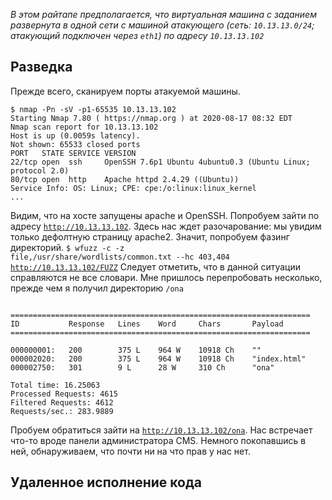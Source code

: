 <i>В этом райтапе предполагается, что виртуальная машина с заданием развернута в одной сети с машиной атакующего (сеть: <code>10.13.13.0/24</code>; атакующий подключен через <code>eth1</code>) по адресу <code>10.13.13.102</code></i>
<h2>Разведка</h2>
Прежде всего, сканируем порты атакуемой машины.
<pre><code>$ nmap -Pn -sV -p1-65535 10.13.13.102
Starting Nmap 7.80 ( https://nmap.org ) at 2020-08-17 08:32 EDT
Nmap scan report for 10.13.13.102
Host is up (0.0059s latency).
Not shown: 65533 closed ports
PORT   STATE SERVICE VERSION
22/tcp open  ssh     OpenSSH 7.6p1 Ubuntu 4ubuntu0.3 (Ubuntu Linux; protocol 2.0)
80/tcp open  http    Apache httpd 2.4.29 ((Ubuntu))
Service Info: OS: Linux; CPE: cpe:/o:linux:linux_kernel
...</code></pre>

Видим, что на хосте запущены apache и OpenSSH. Попробуем зайти по адресу <code>http://10.13.13.102</code>.
Здесь нас ждет разочарование: мы увидим только дефолтную страницу apache2. Значит, попробуем фазинг директорий.
<code>$ wfuzz -c -z file,/usr/share/wordlists/common.txt --hc 403,404 http://10.13.13.102/FUZZ</code>
Следует отметить, что в данной ситуации справляются не все словари. Мне пришлось перепробовать несколько, прежде чем я получил директорию <code>/ona</code>
<pre><code>
===================================================================
ID           Response   Lines    Word     Chars       Payload        
===================================================================

000000001:   200        375 L    964 W    10918 Ch    ""             
000002020:   200        375 L    964 W    10918 Ch    "index.html"   
000002750:   301        9 L      28 W     310 Ch      "ona"          

Total time: 16.25063
Processed Requests: 4615
Filtered Requests: 4612
Requests/sec.: 283.9889
</code></pre>
Пробуем обратиться зайти на <code>http://10.13.13.102/ona</code>. Нас встречает что-то вроде панели администратора CMS. Немного покопавшись в ней, обнаруживаем, что почти ни на что прав у нас нет.

<h2>Удаленное исполнение кода</h2>
